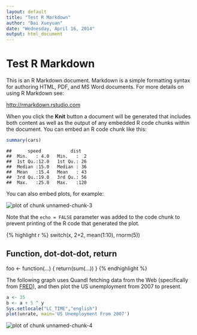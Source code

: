 ```yaml
---
layout: default
title: "Test R Markdown"
author: "Bai Xueyuan"
date: "Wednesday, April 16, 2014"
output: html_document
---
```


# Test R Markdown

This is an R Markdown document. Markdown is a simple formatting syntax for authoring HTML, PDF, and MS Word documents. For more details on using R Markdown see:

http://rmarkdown.rstudio.com

When you click the **Knit** button a document will be generated that includes both content as well as the output of any embedded R code chunks within the document. You can embed an R code chunk like this:

```r
summary(cars)
```


```
##      speed           dist    
##  Min.   : 4.0   Min.   :  2  
##  1st Qu.:12.0   1st Qu.: 26  
##  Median :15.0   Median : 36  
##  Mean   :15.4   Mean   : 43  
##  3rd Qu.:19.0   3rd Qu.: 56  
##  Max.   :25.0   Max.   :120
```


You can also embed plots, for example:

![plot of chunk unnamed-chunk-3](/jekyll/figure/unnamed-chunk-3.png) 


Note that the `echo = FALSE` parameter was added to the code chunk to prevent printing of the R code that generated the plot.

{% highlight r %}
switch(x, 2+2, mean(1:10), rnorm(5))
## Function, dot-dot-dot, return
foo <- function(...) {
    return(sum(...))
}
{% endhighlight %}

The following graph uses Quandl fetching data from the Web (specifically from [FRED][FRED]), and then plot the US unemployment from 2007 to present.

```r
a <- 35
b <- a + 5 ^ y
Sys.setlocale("LC_TIME","english")
plot(unrate, main='US Unemployment From 2007')
```

![plot of chunk unnamed-chunk-4](/jekyll/figure/unnamed-chunk-4.png) 



[FRED]: http://research.stlouisfed.org/fred2/
